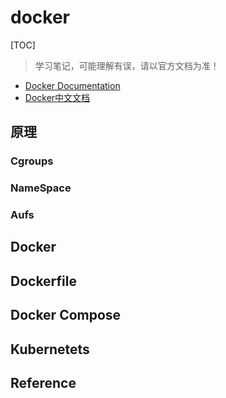 # docker

[TOC]

> 学习笔记，可能理解有误，请以官方文档为准！

* [Docker Documentation](https://docs.docker.com/)
* [Docker中文文档](https://docs.docker-cn.com/)

## 原理

### Cgroups
### NameSpace
### Aufs


## Docker

## Dockerfile

## Docker Compose

## Kubernetets

## Reference
